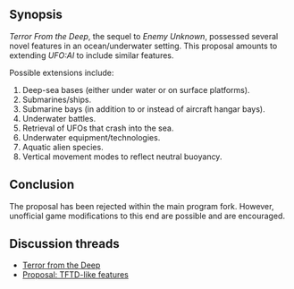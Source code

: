 ## Synopsis

*Terror From the Deep*, the sequel to *Enemy Unknown*, possessed several
novel features in an ocean/underwater setting. This proposal amounts to
extending *UFO:AI* to include similar features.

Possible extensions include:

1.  Deep-sea bases (either under water or on surface platforms).
2.  Submarines/ships.
3.  Submarine bays (in addition to or instead of aircraft hangar bays).
4.  Underwater battles.
5.  Retrieval of UFOs that crash into the sea.
6.  Underwater equipment/technologies.
7.  Aquatic alien species.
8.  Vertical movement modes to reflect neutral buoyancy.

## Conclusion

The proposal has been rejected within the main program fork. However,
unofficial game modifications to this end are possible and are
encouraged.

## Discussion threads

- [Terror from the
  Deep](http://ufoai.ninex.info/forum/index.php?topic=2960.0)
- [Proposal: TFTD-like
  features](http://ufoai.ninex.info/forum/index.php?topic=3443.0)